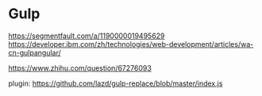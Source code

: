 # Gulp

https://segmentfault.com/a/1190000019495629
https://developer.ibm.com/zh/technologies/web-development/articles/wa-cn-gulpangular/

https://www.zhihu.com/question/67276093

plugin: https://github.com/lazd/gulp-replace/blob/master/index.js
